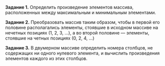 <b>Задание 1.</b> Определить произведение элементов массива, расположенных между
максимальным и минимальным элементами.

<b>Задание 2.</b> Преобразовать массив таким образом, чтобы в первой его половине
располагались элементы, стоявшие в исходном массиве на нечетных позициях
(1, 2, 3, ...), а во второй половине — элементы, стоявшие на четных позициях
(0, 2, 4, ...)

<b>Задание 3.</b> В двумерном массиве определить номера столбцов, не содержащих ни
одного нулевого элемента, и вычислить произведения элементов каждого из
этих столбцов.